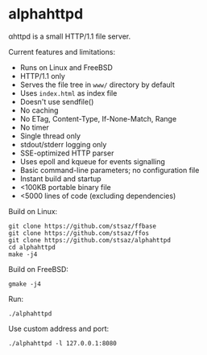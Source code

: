 # alphahttpd

αhttpd is a small HTTP/1.1 file server.

Current features and limitations:

* Runs on Linux and FreeBSD
* HTTP/1.1 only
* Serves the file tree in `www/` directory by default
* Uses `index.html` as index file
* Doesn't use sendfile()
* No caching
* No ETag, Content-Type, If-None-Match, Range
* No timer
* Single thread only
* stdout/stderr logging only
* SSE-optimized HTTP parser
* Uses epoll and kqueue for events signalling
* Basic command-line parameters; no configuration file
* Instant build and startup
* <100KB portable binary file
* <5000 lines of code (excluding dependencies)


Build on Linux:

	git clone https://github.com/stsaz/ffbase
	git clone https://github.com/stsaz/ffos
	git clone https://github.com/stsaz/alphahttpd
	cd alphahttpd
	make -j4

Build on FreeBSD:

	gmake -j4

Run:

	./alphahttpd

Use custom address and port:

	./alphahttpd -l 127.0.0.1:8080
